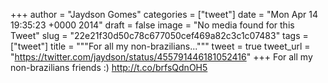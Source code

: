 
+++
author = "Jaydson Gomes"
categories = ["tweet"]
date = "Mon Apr 14 19:35:23 +0000 2014"
draft = false
image = "No media found for this Tweet"
slug = "22e21f30d50c78c677050cef469a82c3c1c07483"
tags = ["tweet"]
title = """For all my non-brazilians..."""
tweet = true
tweet_url = "https://twitter.com/jaydson/status/455791446181052416"
+++
For all my non-brazilians friends :) http://t.co/brfsQdnOH5
